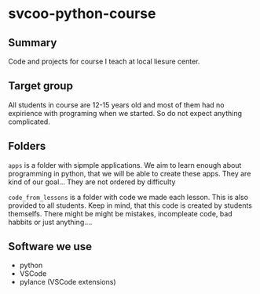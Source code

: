 # svcoo-python-course

## Summary
Code and projects for course I teach at local liesure center.

## Target group
All students in course are 12-15 years old and most of them had no expirience with programing when we started. So do not expect anything complicated.

## Folders
`apps` is a folder with sipmple applications. We aim to learn enough about programming in python, that we will be able to create these apps. They are kind of our goal... They are not ordered by difficulty

`code_from_lessons` is a folder with code we made each lesson. This is also provided to all students. Keep in mind, that this code is created by students themselfs. There might be might be mistakes, incompleate code, bad habbits or just anything....

## Software we use
- python
- VSCode
- pylance (VSCode extensions)